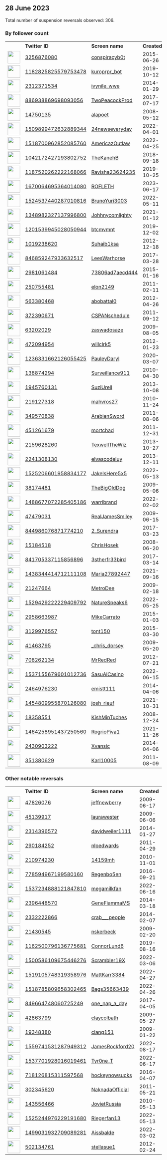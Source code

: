 
## 28 June 2023
Total number of suspension reversals observed: 306.

### By follower count
<table><tr><th></th><th align="left">Twitter ID</th><th align="left">Screen name</th>
<th align="left">Created</th><th align="left">Status</th><th align="left">Suspended</th><th align="left">Followers</th>
<tr><td><a href="https://pbs.twimg.com/profile_images/1381333613585727489/KjV-Te29_normal.jpg"><img src="https://pbs.twimg.com/profile_images/1381333613585727489/KjV-Te29_normal.jpg" width="40px" height="40px" align="center"/></a></td><td><a href="https://twitter.com/intent/user?user_id=3256876080">3256876080</a></td><td><a href="https://twitter.com/conspiracyb0t">conspiracyb0t</a></td><td>2015-06-26</td><td align="center"></td><td>2022-07-27</td><td>393221</td></tr>
<tr><td><a href="https://pbs.twimg.com/profile_images/1183232351121428480/lSePe6AO_normal.jpg"><img src="https://pbs.twimg.com/profile_images/1183232351121428480/lSePe6AO_normal.jpg" width="40px" height="40px" align="center"/></a></td><td><a href="https://twitter.com/intent/user?user_id=1182825825579753478">1182825825579753478</a></td><td><a href="https://twitter.com/kuroprpr_bot">kuroprpr_bot</a></td><td>2019-10-12</td><td align="center"></td><td>2023-05-01</td><td>88083</td></tr>
<tr><td><a href="https://pbs.twimg.com/profile_images/1673440983713828865/BlQ46Sox_normal.jpg"><img src="https://pbs.twimg.com/profile_images/1673440983713828865/BlQ46Sox_normal.jpg" width="40px" height="40px" align="center"/></a></td><td><a href="https://twitter.com/intent/user?user_id=2312371534">2312371534</a></td><td><a href="https://twitter.com/ivynile_wwe">ivynile_wwe</a></td><td>2014-01-29</td><td align="center"></td><td>2023-06-12</td><td>51679</td></tr>
<tr><td><a href="https://pbs.twimg.com/profile_images/1674051405152243712/NzLPLXEz_normal.jpg"><img src="https://pbs.twimg.com/profile_images/1674051405152243712/NzLPLXEz_normal.jpg" width="40px" height="40px" align="center"/></a></td><td><a href="https://twitter.com/intent/user?user_id=886938869698093056">886938869698093056</a></td><td><a href="https://twitter.com/TwoPeacockProd">TwoPeacockProd</a></td><td>2017-07-17</td><td align="center"></td><td></td><td>29207</td></tr>
<tr><td><a href="https://pbs.twimg.com/profile_images/952638371997794304/f162c0Pr_normal.jpg"><img src="https://pbs.twimg.com/profile_images/952638371997794304/f162c0Pr_normal.jpg" width="40px" height="40px" align="center"/></a></td><td><a href="https://twitter.com/intent/user?user_id=14750135">14750135</a></td><td><a href="https://twitter.com/alapoet">alapoet</a></td><td>2008-05-12</td><td align="center"></td><td></td><td>22510</td></tr>
<tr><td><a href="https://pbs.twimg.com/profile_images/1509914893511626757/owDN0rjK_normal.jpg"><img src="https://pbs.twimg.com/profile_images/1509914893511626757/owDN0rjK_normal.jpg" width="40px" height="40px" align="center"/></a></td><td><a href="https://twitter.com/intent/user?user_id=1509899472632889344">1509899472632889344</a></td><td><a href="https://twitter.com/24newseveryday">24newseveryday</a></td><td>2022-04-01</td><td align="center"></td><td>2023-01-18</td><td>17953</td></tr>
<tr><td><a href="https://pbs.twimg.com/profile_images/1667219238782681104/C2-VZBZ4_normal.jpg"><img src="https://pbs.twimg.com/profile_images/1667219238782681104/C2-VZBZ4_normal.jpg" width="40px" height="40px" align="center"/></a></td><td><a href="https://twitter.com/intent/user?user_id=1518700962852085760">1518700962852085760</a></td><td><a href="https://twitter.com/AmericazOutlaw">AmericazOutlaw</a></td><td>2022-04-25</td><td align="center"></td><td>2023-06-27</td><td>13509</td></tr>
<tr><td><a href="https://pbs.twimg.com/profile_images/1429902654159802375/e-NF8h73_normal.jpg"><img src="https://pbs.twimg.com/profile_images/1429902654159802375/e-NF8h73_normal.jpg" width="40px" height="40px" align="center"/></a></td><td><a href="https://twitter.com/intent/user?user_id=1042172427193802752">1042172427193802752</a></td><td><a href="https://twitter.com/TheKanehB">TheKanehB</a></td><td>2018-09-18</td><td align="center"></td><td>2022-04-30</td><td>13204</td></tr>
<tr><td><a href="https://pbs.twimg.com/profile_images/1560862405298507776/ZVVEnCxI_normal.jpg"><img src="https://pbs.twimg.com/profile_images/1560862405298507776/ZVVEnCxI_normal.jpg" width="40px" height="40px" align="center"/></a></td><td><a href="https://twitter.com/intent/user?user_id=1187520262222168066">1187520262222168066</a></td><td><a href="https://twitter.com/Ravisha23624235">Ravisha23624235</a></td><td>2019-10-25</td><td align="center"></td><td>2022-12-02</td><td>9793</td></tr>
<tr><td><a href="https://pbs.twimg.com/profile_images/1670066984904425479/9ql3z2uh_normal.jpg"><img src="https://pbs.twimg.com/profile_images/1670066984904425479/9ql3z2uh_normal.jpg" width="40px" height="40px" align="center"/></a></td><td><a href="https://twitter.com/intent/user?user_id=1670064695364014080">1670064695364014080</a></td><td><a href="https://twitter.com/ROFLETH">ROFLETH</a></td><td>2023-06-17</td><td align="center"></td><td>2023-06-27</td><td>8764</td></tr>
<tr><td><a href="https://pbs.twimg.com/profile_images/1582941157331505153/IwO8AbzV_normal.jpg"><img src="https://pbs.twimg.com/profile_images/1582941157331505153/IwO8AbzV_normal.jpg" width="40px" height="40px" align="center"/></a></td><td><a href="https://twitter.com/intent/user?user_id=1524537440287010816">1524537440287010816</a></td><td><a href="https://twitter.com/BrunoYuri3003">BrunoYuri3003</a></td><td>2022-05-11</td><td align="center"></td><td>2022-11-07</td><td>7350</td></tr>
<tr><td><a href="https://pbs.twimg.com/profile_images/1664553891067830274/6EL6z57F_normal.jpg"><img src="https://pbs.twimg.com/profile_images/1664553891067830274/6EL6z57F_normal.jpg" width="40px" height="40px" align="center"/></a></td><td><a href="https://twitter.com/intent/user?user_id=1348982327137996800">1348982327137996800</a></td><td><a href="https://twitter.com/Johhnycomlighty">Johhnycomlighty</a></td><td>2021-01-12</td><td align="center"></td><td>2023-06-26</td><td>6454</td></tr>
<tr><td><a href="https://pbs.twimg.com/profile_images/1362810831310839810/8HILd6Tl_normal.jpg"><img src="https://pbs.twimg.com/profile_images/1362810831310839810/8HILd6Tl_normal.jpg" width="40px" height="40px" align="center"/></a></td><td><a href="https://twitter.com/intent/user?user_id=1201539945028050944">1201539945028050944</a></td><td><a href="https://twitter.com/btcmvmnt">btcmvmnt</a></td><td>2019-12-02</td><td align="center"></td><td>2022-12-18</td><td>6420</td></tr>
<tr><td><a href="https://pbs.twimg.com/profile_images/1659060444953210882/xTkHyW5P_normal.jpg"><img src="https://pbs.twimg.com/profile_images/1659060444953210882/xTkHyW5P_normal.jpg" width="40px" height="40px" align="center"/></a></td><td><a href="https://twitter.com/intent/user?user_id=1019238620">1019238620</a></td><td><a href="https://twitter.com/Suhaib1ksa">Suhaib1ksa</a></td><td>2012-12-18</td><td align="center"></td><td>2023-01-24</td><td>6158</td></tr>
<tr><td><a href="https://pbs.twimg.com/profile_images/846863831083167744/JXdkpiYV_normal.jpg"><img src="https://pbs.twimg.com/profile_images/846863831083167744/JXdkpiYV_normal.jpg" width="40px" height="40px" align="center"/></a></td><td><a href="https://twitter.com/intent/user?user_id=846859247933632517">846859247933632517</a></td><td><a href="https://twitter.com/LeesWarhorse">LeesWarhorse</a></td><td>2017-03-28</td><td align="center"></td><td>2023-06-21</td><td>5761</td></tr>
<tr><td><a href="https://pbs.twimg.com/profile_images/1584613724966555652/IztkDdsF_normal.jpg"><img src="https://pbs.twimg.com/profile_images/1584613724966555652/IztkDdsF_normal.jpg" width="40px" height="40px" align="center"/></a></td><td><a href="https://twitter.com/intent/user?user_id=2981061484">2981061484</a></td><td><a href="https://twitter.com/73806ad7aecd444">73806ad7aecd444</a></td><td>2015-01-16</td><td align="center"></td><td>2023-06-28</td><td>5758</td></tr>
<tr><td><a href="https://pbs.twimg.com/profile_images/1673180074047160324/K3gNJwWk_normal.jpg"><img src="https://pbs.twimg.com/profile_images/1673180074047160324/K3gNJwWk_normal.jpg" width="40px" height="40px" align="center"/></a></td><td><a href="https://twitter.com/intent/user?user_id=250755481">250755481</a></td><td><a href="https://twitter.com/elon2149">elon2149</a></td><td>2011-02-11</td><td align="center">🚫</td><td>2023-06-26</td><td>5520</td></tr>
<tr><td><a href="https://pbs.twimg.com/profile_images/1663250813429350405/iEMmoyfy_normal.jpg"><img src="https://pbs.twimg.com/profile_images/1663250813429350405/iEMmoyfy_normal.jpg" width="40px" height="40px" align="center"/></a></td><td><a href="https://twitter.com/intent/user?user_id=563380468">563380468</a></td><td><a href="https://twitter.com/abobattal0">abobattal0</a></td><td>2012-04-26</td><td align="center"></td><td>2023-01-13</td><td>5383</td></tr>
<tr><td><a href="https://pbs.twimg.com/profile_images/1138816399340711936/k57fvblM_normal.png"><img src="https://pbs.twimg.com/profile_images/1138816399340711936/k57fvblM_normal.png" width="40px" height="40px" align="center"/></a></td><td><a href="https://twitter.com/intent/user?user_id=372390671">372390671</a></td><td><a href="https://twitter.com/CSPANschedule">CSPANschedule</a></td><td>2011-09-12</td><td align="center"></td><td>2023-06-11</td><td>5114</td></tr>
<tr><td><a href="https://pbs.twimg.com/profile_images/596063966268239872/DpUurEfB_normal.jpg"><img src="https://pbs.twimg.com/profile_images/596063966268239872/DpUurEfB_normal.jpg" width="40px" height="40px" align="center"/></a></td><td><a href="https://twitter.com/intent/user?user_id=63202029">63202029</a></td><td><a href="https://twitter.com/zaswadosaze">zaswadosaze</a></td><td>2009-08-05</td><td align="center"></td><td>2023-06-18</td><td>3689</td></tr>
<tr><td><a href="https://pbs.twimg.com/profile_images/1674117276889391105/xN0oKKw9_normal.jpg"><img src="https://pbs.twimg.com/profile_images/1674117276889391105/xN0oKKw9_normal.jpg" width="40px" height="40px" align="center"/></a></td><td><a href="https://twitter.com/intent/user?user_id=472094954">472094954</a></td><td><a href="https://twitter.com/willclrk5">willclrk5</a></td><td>2012-01-23</td><td align="center"></td><td>2023-06-11</td><td>3521</td></tr>
<tr><td><a href="https://pbs.twimg.com/profile_images/1243142038218047489/RM3HR5Sw_normal.jpg"><img src="https://pbs.twimg.com/profile_images/1243142038218047489/RM3HR5Sw_normal.jpg" width="40px" height="40px" align="center"/></a></td><td><a href="https://twitter.com/intent/user?user_id=1236331662126055425">1236331662126055425</a></td><td><a href="https://twitter.com/PauleyDaryl">PauleyDaryl</a></td><td>2020-03-07</td><td align="center"></td><td>2023-06-22</td><td>3458</td></tr>
<tr><td><a href="https://pbs.twimg.com/profile_images/1180992784863567872/dQbuHNxK_normal.jpg"><img src="https://pbs.twimg.com/profile_images/1180992784863567872/dQbuHNxK_normal.jpg" width="40px" height="40px" align="center"/></a></td><td><a href="https://twitter.com/intent/user?user_id=138874294">138874294</a></td><td><a href="https://twitter.com/Surveillance911">Surveillance911</a></td><td>2010-04-30</td><td align="center"></td><td></td><td>3121</td></tr>
<tr><td><a href="https://pbs.twimg.com/profile_images/1613178412918513664/Itverpoq_normal.jpg"><img src="https://pbs.twimg.com/profile_images/1613178412918513664/Itverpoq_normal.jpg" width="40px" height="40px" align="center"/></a></td><td><a href="https://twitter.com/intent/user?user_id=1945760131">1945760131</a></td><td><a href="https://twitter.com/SuziUrell">SuziUrell</a></td><td>2013-10-08</td><td align="center"></td><td>2023-01-02</td><td>3075</td></tr>
<tr><td><a href="https://pbs.twimg.com/profile_images/1436664961212817409/lng-NL8Y_normal.jpg"><img src="https://pbs.twimg.com/profile_images/1436664961212817409/lng-NL8Y_normal.jpg" width="40px" height="40px" align="center"/></a></td><td><a href="https://twitter.com/intent/user?user_id=219127318">219127318</a></td><td><a href="https://twitter.com/mahvros27">mahvros27</a></td><td>2010-11-24</td><td align="center"></td><td>2023-06-26</td><td>2983</td></tr>
<tr><td><a href="https://pbs.twimg.com/profile_images/1652554220560867328/_biDl0A8_normal.jpg"><img src="https://pbs.twimg.com/profile_images/1652554220560867328/_biDl0A8_normal.jpg" width="40px" height="40px" align="center"/></a></td><td><a href="https://twitter.com/intent/user?user_id=349570838">349570838</a></td><td><a href="https://twitter.com/ArabianSword">ArabianSword</a></td><td>2011-08-06</td><td align="center"></td><td>2023-06-28</td><td>2981</td></tr>
<tr><td><a href="https://pbs.twimg.com/profile_images/595509818661556224/HtEiK5Zd_normal.jpg"><img src="https://pbs.twimg.com/profile_images/595509818661556224/HtEiK5Zd_normal.jpg" width="40px" height="40px" align="center"/></a></td><td><a href="https://twitter.com/intent/user?user_id=451261679">451261679</a></td><td><a href="https://twitter.com/mortchad">mortchad</a></td><td>2011-12-31</td><td align="center"></td><td></td><td>2739</td></tr>
<tr><td><a href="https://pbs.twimg.com/profile_images/1670669542589190146/Pmz_jLXL_normal.jpg"><img src="https://pbs.twimg.com/profile_images/1670669542589190146/Pmz_jLXL_normal.jpg" width="40px" height="40px" align="center"/></a></td><td><a href="https://twitter.com/intent/user?user_id=2159628260">2159628260</a></td><td><a href="https://twitter.com/TexwellTheWiz">TexwellTheWiz</a></td><td>2013-10-27</td><td align="center"></td><td>2023-01-13</td><td>2645</td></tr>
<tr><td><a href="https://pbs.twimg.com/profile_images/1303998774038102018/mnYzdfpz_normal.jpg"><img src="https://pbs.twimg.com/profile_images/1303998774038102018/mnYzdfpz_normal.jpg" width="40px" height="40px" align="center"/></a></td><td><a href="https://twitter.com/intent/user?user_id=2241308130">2241308130</a></td><td><a href="https://twitter.com/elvascodeluy">elvascodeluy</a></td><td>2013-12-11</td><td align="center"></td><td>2022-10-07</td><td>2467</td></tr>
<tr><td><a href="https://pbs.twimg.com/profile_images/1579834924709863424/IA60ZA33_normal.jpg"><img src="https://pbs.twimg.com/profile_images/1579834924709863424/IA60ZA33_normal.jpg" width="40px" height="40px" align="center"/></a></td><td><a href="https://twitter.com/intent/user?user_id=1525206601958834177">1525206601958834177</a></td><td><a href="https://twitter.com/JakeIsHere5x5">JakeIsHere5x5</a></td><td>2022-05-13</td><td align="center"></td><td>2022-11-03</td><td>2317</td></tr>
<tr><td><a href="https://pbs.twimg.com/profile_images/914846958069714945/pMgqNA5__normal.jpg"><img src="https://pbs.twimg.com/profile_images/914846958069714945/pMgqNA5__normal.jpg" width="40px" height="40px" align="center"/></a></td><td><a href="https://twitter.com/intent/user?user_id=38174481">38174481</a></td><td><a href="https://twitter.com/TheBigOldDog">TheBigOldDog</a></td><td>2009-05-06</td><td align="center"></td><td>2022-07-13</td><td>1846</td></tr>
<tr><td><a href="https://pbs.twimg.com/profile_images/1663515712738979840/jz0l2NI9_normal.jpg"><img src="https://pbs.twimg.com/profile_images/1663515712738979840/jz0l2NI9_normal.jpg" width="40px" height="40px" align="center"/></a></td><td><a href="https://twitter.com/intent/user?user_id=1488677072285405186">1488677072285405186</a></td><td><a href="https://twitter.com/warribrand">warribrand</a></td><td>2022-02-02</td><td align="center"></td><td>2023-02-04</td><td>1820</td></tr>
<tr><td><a href="https://pbs.twimg.com/profile_images/1319295763386716160/s-ys6fsa_normal.jpg"><img src="https://pbs.twimg.com/profile_images/1319295763386716160/s-ys6fsa_normal.jpg" width="40px" height="40px" align="center"/></a></td><td><a href="https://twitter.com/intent/user?user_id=47479031">47479031</a></td><td><a href="https://twitter.com/RealJamesSmiley">RealJamesSmiley</a></td><td>2009-06-15</td><td align="center"></td><td>2022-12-15</td><td>1780</td></tr>
<tr><td><a href="https://pbs.twimg.com/profile_images/1469295718137405444/KH0ZsjtS_normal.jpg"><img src="https://pbs.twimg.com/profile_images/1469295718137405444/KH0ZsjtS_normal.jpg" width="40px" height="40px" align="center"/></a></td><td><a href="https://twitter.com/intent/user?user_id=844986076871774210">844986076871774210</a></td><td><a href="https://twitter.com/2_Surendra">2_Surendra</a></td><td>2017-03-23</td><td align="center"></td><td>2022-04-24</td><td>1753</td></tr>
<tr><td><a href="https://pbs.twimg.com/profile_images/1007098457465720832/gQaCjWVq_normal.jpg"><img src="https://pbs.twimg.com/profile_images/1007098457465720832/gQaCjWVq_normal.jpg" width="40px" height="40px" align="center"/></a></td><td><a href="https://twitter.com/intent/user?user_id=15184518">15184518</a></td><td><a href="https://twitter.com/ChrisHosek">ChrisHosek</a></td><td>2008-06-20</td><td align="center"></td><td>2023-06-18</td><td>1734</td></tr>
<tr><td><a href="https://pbs.twimg.com/profile_images/952589847058878465/6ZRiCPbJ_normal.jpg"><img src="https://pbs.twimg.com/profile_images/952589847058878465/6ZRiCPbJ_normal.jpg" width="40px" height="40px" align="center"/></a></td><td><a href="https://twitter.com/intent/user?user_id=841705337115856896">841705337115856896</a></td><td><a href="https://twitter.com/3stherfr33bird">3stherfr33bird</a></td><td>2017-03-14</td><td align="center"></td><td></td><td>1731</td></tr>
<tr><td><a href="https://pbs.twimg.com/profile_images/1630206418837184513/342myLMI_normal.jpg"><img src="https://pbs.twimg.com/profile_images/1630206418837184513/342myLMI_normal.jpg" width="40px" height="40px" align="center"/></a></td><td><a href="https://twitter.com/intent/user?user_id=1438344414712111108">1438344414712111108</a></td><td><a href="https://twitter.com/Maria27892447">Maria27892447</a></td><td>2021-09-16</td><td align="center"></td><td>2023-05-04</td><td>1699</td></tr>
<tr><td><a href="https://pbs.twimg.com/profile_images/1350211421854982147/z36Ke8rq_normal.jpg"><img src="https://pbs.twimg.com/profile_images/1350211421854982147/z36Ke8rq_normal.jpg" width="40px" height="40px" align="center"/></a></td><td><a href="https://twitter.com/intent/user?user_id=21247664">21247664</a></td><td><a href="https://twitter.com/MetroDee">MetroDee</a></td><td>2009-02-18</td><td align="center"></td><td></td><td>1661</td></tr>
<tr><td><a href="https://pbs.twimg.com/profile_images/1673090934081216513/mte0RzuS_normal.jpg"><img src="https://pbs.twimg.com/profile_images/1673090934081216513/mte0RzuS_normal.jpg" width="40px" height="40px" align="center"/></a></td><td><a href="https://twitter.com/intent/user?user_id=1529429222229409792">1529429222229409792</a></td><td><a href="https://twitter.com/NatureSpeaks6">NatureSpeaks6</a></td><td>2022-05-25</td><td align="center"></td><td>2023-03-06</td><td>1646</td></tr>
<tr><td><a href="https://pbs.twimg.com/profile_images/1061466733238722561/9wCcnUpj_normal.jpg"><img src="https://pbs.twimg.com/profile_images/1061466733238722561/9wCcnUpj_normal.jpg" width="40px" height="40px" align="center"/></a></td><td><a href="https://twitter.com/intent/user?user_id=2958663987">2958663987</a></td><td><a href="https://twitter.com/MikeCarrato">MikeCarrato</a></td><td>2015-01-03</td><td align="center"></td><td></td><td>1641</td></tr>
<tr><td><a href="https://pbs.twimg.com/profile_images/582729120544522241/m3as1-1y_normal.png"><img src="https://pbs.twimg.com/profile_images/582729120544522241/m3as1-1y_normal.png" width="40px" height="40px" align="center"/></a></td><td><a href="https://twitter.com/intent/user?user_id=3129976557">3129976557</a></td><td><a href="https://twitter.com/tont150">tont150</a></td><td>2015-03-30</td><td align="center"></td><td></td><td>1635</td></tr>
<tr><td><a href="https://pbs.twimg.com/profile_images/617539095628267520/tueP8-LQ_normal.jpg"><img src="https://pbs.twimg.com/profile_images/617539095628267520/tueP8-LQ_normal.jpg" width="40px" height="40px" align="center"/></a></td><td><a href="https://twitter.com/intent/user?user_id=41463795">41463795</a></td><td><a href="https://twitter.com/_chris_dorsey">_chris_dorsey</a></td><td>2009-05-20</td><td align="center"></td><td>2022-08-18</td><td>1594</td></tr>
<tr><td><a href="https://pbs.twimg.com/profile_images/665036169395204096/rpdkxxka_normal.jpg"><img src="https://pbs.twimg.com/profile_images/665036169395204096/rpdkxxka_normal.jpg" width="40px" height="40px" align="center"/></a></td><td><a href="https://twitter.com/intent/user?user_id=708262134">708262134</a></td><td><a href="https://twitter.com/MrRedRed">MrRedRed</a></td><td>2012-07-21</td><td align="center"></td><td>2023-05-10</td><td>1506</td></tr>
<tr><td><a href="https://pbs.twimg.com/profile_images/1549722928887091201/2nYKeQGO_normal.jpg"><img src="https://pbs.twimg.com/profile_images/1549722928887091201/2nYKeQGO_normal.jpg" width="40px" height="40px" align="center"/></a></td><td><a href="https://twitter.com/intent/user?user_id=1537155679601012736">1537155679601012736</a></td><td><a href="https://twitter.com/SasuAlCasino">SasuAlCasino</a></td><td>2022-06-15</td><td align="center"></td><td>2023-06-09</td><td>1503</td></tr>
<tr><td><a href="https://pbs.twimg.com/profile_images/1507421388474302473/SUgOIkrH_normal.jpg"><img src="https://pbs.twimg.com/profile_images/1507421388474302473/SUgOIkrH_normal.jpg" width="40px" height="40px" align="center"/></a></td><td><a href="https://twitter.com/intent/user?user_id=2464976230">2464976230</a></td><td><a href="https://twitter.com/emistt111">emistt111</a></td><td>2014-04-06</td><td align="center"></td><td>2022-12-18</td><td>1458</td></tr>
<tr><td><a href="https://pbs.twimg.com/profile_images/1554562486132695046/Dj4QH8pd_normal.jpg"><img src="https://pbs.twimg.com/profile_images/1554562486132695046/Dj4QH8pd_normal.jpg" width="40px" height="40px" align="center"/></a></td><td><a href="https://twitter.com/intent/user?user_id=1454809955870126080">1454809955870126080</a></td><td><a href="https://twitter.com/josh_rieuf">josh_rieuf</a></td><td>2021-10-31</td><td align="center"></td><td>2022-11-24</td><td>1272</td></tr>
<tr><td><a href="https://pbs.twimg.com/profile_images/1558899800103337984/m5A-6lF2_normal.jpg"><img src="https://pbs.twimg.com/profile_images/1558899800103337984/m5A-6lF2_normal.jpg" width="40px" height="40px" align="center"/></a></td><td><a href="https://twitter.com/intent/user?user_id=18358551">18358551</a></td><td><a href="https://twitter.com/KishMinTuches">KishMinTuches</a></td><td>2008-12-24</td><td align="center"></td><td>2022-11-28</td><td>1237</td></tr>
<tr><td><a href="https://pbs.twimg.com/profile_images/1673929327744806916/uF44MoW7_normal.jpg"><img src="https://pbs.twimg.com/profile_images/1673929327744806916/uF44MoW7_normal.jpg" width="40px" height="40px" align="center"/></a></td><td><a href="https://twitter.com/intent/user?user_id=1464258951437250560">1464258951437250560</a></td><td><a href="https://twitter.com/RogrioPiva1">RogrioPiva1</a></td><td>2021-11-26</td><td align="center"></td><td>2022-07-18</td><td>1205</td></tr>
<tr><td><a href="https://pbs.twimg.com/profile_images/1673110377008185344/uIbB2z1l_normal.jpg"><img src="https://pbs.twimg.com/profile_images/1673110377008185344/uIbB2z1l_normal.jpg" width="40px" height="40px" align="center"/></a></td><td><a href="https://twitter.com/intent/user?user_id=2430903222">2430903222</a></td><td><a href="https://twitter.com/Xvansic">Xvansic</a></td><td>2014-04-06</td><td align="center"></td><td>2023-01-15</td><td>1124</td></tr>
<tr><td><a href="https://pbs.twimg.com/profile_images/1571083578372505600/3JShoq92_normal.jpg"><img src="https://pbs.twimg.com/profile_images/1571083578372505600/3JShoq92_normal.jpg" width="40px" height="40px" align="center"/></a></td><td><a href="https://twitter.com/intent/user?user_id=351380629">351380629</a></td><td><a href="https://twitter.com/Karl10005">Karl10005</a></td><td>2011-08-09</td><td align="center">🔒</td><td>2023-01-18</td><td>1123</td></tr>
</table>

### Other notable reversals
<table><tr><th></th><th align="left">Twitter ID</th><th align="left">Screen name</th>
<th align="left">Created</th><th align="left">Status</th><th align="left">Suspended</th><th align="left">Followers</th>
<tr><td><a href="https://pbs.twimg.com/profile_images/1354648019266924544/Oa7a_BB1_normal.jpg"><img src="https://pbs.twimg.com/profile_images/1354648019266924544/Oa7a_BB1_normal.jpg" width="40px" height="40px" align="center"/></a></td><td><a href="https://twitter.com/intent/user?user_id=47826076">47826076</a></td><td><a href="https://twitter.com/jeffnewberry">jeffnewberry</a></td><td>2009-06-17</td><td align="center"></td><td>2023-06-25</td><td>999</td></tr>
<tr><td><a href="https://abs.twimg.com/sticky/default_profile_images/default_profile_normal.png"><img src="https://abs.twimg.com/sticky/default_profile_images/default_profile_normal.png" width="40px" height="40px" align="center"/></a></td><td><a href="https://twitter.com/intent/user?user_id=45139917">45139917</a></td><td><a href="https://twitter.com/laurawester">laurawester</a></td><td>2009-06-06</td><td align="center"></td><td>2023-06-19</td><td>7</td></tr>
<tr><td><a href="https://abs.twimg.com/sticky/default_profile_images/default_profile_normal.png"><img src="https://abs.twimg.com/sticky/default_profile_images/default_profile_normal.png" width="40px" height="40px" align="center"/></a></td><td><a href="https://twitter.com/intent/user?user_id=2314396572">2314396572</a></td><td><a href="https://twitter.com/davidweiler1111">davidweiler1111</a></td><td>2014-01-27</td><td align="center"></td><td>2023-06-28</td><td>112</td></tr>
<tr><td><a href="https://pbs.twimg.com/profile_images/1288384758410600450/Ph8ukBO__normal.jpg"><img src="https://pbs.twimg.com/profile_images/1288384758410600450/Ph8ukBO__normal.jpg" width="40px" height="40px" align="center"/></a></td><td><a href="https://twitter.com/intent/user?user_id=290184252">290184252</a></td><td><a href="https://twitter.com/nlpedwards">nlpedwards</a></td><td>2011-04-29</td><td align="center"></td><td>2023-06-26</td><td>1030</td></tr>
<tr><td><a href="https://pbs.twimg.com/profile_images/1596338051072000000/vVFiWlR9_normal.jpg"><img src="https://pbs.twimg.com/profile_images/1596338051072000000/vVFiWlR9_normal.jpg" width="40px" height="40px" align="center"/></a></td><td><a href="https://twitter.com/intent/user?user_id=210974230">210974230</a></td><td><a href="https://twitter.com/14159mh">14159mh</a></td><td>2010-11-01</td><td align="center">🔒</td><td>2022-11-29</td><td>4</td></tr>
<tr><td><a href="https://pbs.twimg.com/profile_images/778606911700819968/2_dzoRnY_normal.jpg"><img src="https://pbs.twimg.com/profile_images/778606911700819968/2_dzoRnY_normal.jpg" width="40px" height="40px" align="center"/></a></td><td><a href="https://twitter.com/intent/user?user_id=778594967199580160">778594967199580160</a></td><td><a href="https://twitter.com/Regenbo5en">Regenbo5en</a></td><td>2016-09-21</td><td align="center"></td><td>2023-06-26</td><td>198</td></tr>
<tr><td><a href="https://pbs.twimg.com/profile_images/1554588427873648642/LjT4txB8_normal.jpg"><img src="https://pbs.twimg.com/profile_images/1554588427873648642/LjT4txB8_normal.jpg" width="40px" height="40px" align="center"/></a></td><td><a href="https://twitter.com/intent/user?user_id=1537234888121847810">1537234888121847810</a></td><td><a href="https://twitter.com/megamilkfan">megamilkfan</a></td><td>2022-06-16</td><td align="center"></td><td>2022-10-25</td><td>1090</td></tr>
<tr><td><a href="https://pbs.twimg.com/profile_images/495840636957114369/rQT0E_Em_normal.jpeg"><img src="https://pbs.twimg.com/profile_images/495840636957114369/rQT0E_Em_normal.jpeg" width="40px" height="40px" align="center"/></a></td><td><a href="https://twitter.com/intent/user?user_id=2396448570">2396448570</a></td><td><a href="https://twitter.com/GeneFiammaMS">GeneFiammaMS</a></td><td>2014-03-18</td><td align="center"></td><td>2023-06-09</td><td>32</td></tr>
<tr><td><a href="https://pbs.twimg.com/profile_images/1392546651361878016/kihM7yZ3_normal.jpg"><img src="https://pbs.twimg.com/profile_images/1392546651361878016/kihM7yZ3_normal.jpg" width="40px" height="40px" align="center"/></a></td><td><a href="https://twitter.com/intent/user?user_id=2332222866">2332222866</a></td><td><a href="https://twitter.com/crab___people">crab___people</a></td><td>2014-02-07</td><td align="center"></td><td>2022-12-06</td><td>40</td></tr>
<tr><td><a href="https://pbs.twimg.com/profile_images/83720595/093_normal.JPG"><img src="https://pbs.twimg.com/profile_images/83720595/093_normal.JPG" width="40px" height="40px" align="center"/></a></td><td><a href="https://twitter.com/intent/user?user_id=21430545">21430545</a></td><td><a href="https://twitter.com/nskerbeck">nskerbeck</a></td><td>2009-02-20</td><td align="center">🔒</td><td>2023-06-03</td><td>21</td></tr>
<tr><td><a href="https://pbs.twimg.com/profile_images/1278789217657618432/jMR7ouCD_normal.jpg"><img src="https://pbs.twimg.com/profile_images/1278789217657618432/jMR7ouCD_normal.jpg" width="40px" height="40px" align="center"/></a></td><td><a href="https://twitter.com/intent/user?user_id=1162500796136775681">1162500796136775681</a></td><td><a href="https://twitter.com/ConnorLund6">ConnorLund6</a></td><td>2019-08-16</td><td align="center">🔒</td><td>2023-01-27</td><td>135</td></tr>
<tr><td><a href="https://pbs.twimg.com/profile_images/1571323717837328384/1BkEMUJT_normal.jpg"><img src="https://pbs.twimg.com/profile_images/1571323717837328384/1BkEMUJT_normal.jpg" width="40px" height="40px" align="center"/></a></td><td><a href="https://twitter.com/intent/user?user_id=1500586109675446276">1500586109675446276</a></td><td><a href="https://twitter.com/Scrambler19X">Scrambler19X</a></td><td>2022-03-06</td><td align="center"></td><td>2023-06-18</td><td>73</td></tr>
<tr><td><a href="https://pbs.twimg.com/profile_images/1519105824353792000/Pdfk-r7g_normal.png"><img src="https://pbs.twimg.com/profile_images/1519105824353792000/Pdfk-r7g_normal.png" width="40px" height="40px" align="center"/></a></td><td><a href="https://twitter.com/intent/user?user_id=1519105748319358976">1519105748319358976</a></td><td><a href="https://twitter.com/MattKarr3384">MattKarr3384</a></td><td>2022-04-27</td><td align="center"></td><td>2023-05-30</td><td>4</td></tr>
<tr><td><a href="https://pbs.twimg.com/profile_images/1518786930711928833/Nma0mze4_normal.jpg"><img src="https://pbs.twimg.com/profile_images/1518786930711928833/Nma0mze4_normal.jpg" width="40px" height="40px" align="center"/></a></td><td><a href="https://twitter.com/intent/user?user_id=1518785809658302465">1518785809658302465</a></td><td><a href="https://twitter.com/Bags35663439">Bags35663439</a></td><td>2022-04-26</td><td align="center"></td><td>2022-12-16</td><td>6</td></tr>
<tr><td><a href="https://pbs.twimg.com/profile_images/1239130385851674626/N34qydYq_normal.jpg"><img src="https://pbs.twimg.com/profile_images/1239130385851674626/N34qydYq_normal.jpg" width="40px" height="40px" align="center"/></a></td><td><a href="https://twitter.com/intent/user?user_id=849664748060725249">849664748060725249</a></td><td><a href="https://twitter.com/one_nap_a_day">one_nap_a_day</a></td><td>2017-04-05</td><td align="center"></td><td>2023-01-25</td><td>73</td></tr>
<tr><td><a href="https://pbs.twimg.com/profile_images/1196581548/IMG_3232-1_normal.JPG"><img src="https://pbs.twimg.com/profile_images/1196581548/IMG_3232-1_normal.JPG" width="40px" height="40px" align="center"/></a></td><td><a href="https://twitter.com/intent/user?user_id=42863799">42863799</a></td><td><a href="https://twitter.com/claycolbath">claycolbath</a></td><td>2009-05-27</td><td align="center"></td><td>2023-02-09</td><td>80</td></tr>
<tr><td><a href="https://pbs.twimg.com/profile_images/3523216054/310e044f07383da9df72f0922b887802_normal.jpeg"><img src="https://pbs.twimg.com/profile_images/3523216054/310e044f07383da9df72f0922b887802_normal.jpeg" width="40px" height="40px" align="center"/></a></td><td><a href="https://twitter.com/intent/user?user_id=19348380">19348380</a></td><td><a href="https://twitter.com/clang151">clang151</a></td><td>2009-01-22</td><td align="center"></td><td>2023-06-03</td><td>63</td></tr>
<tr><td><a href="https://pbs.twimg.com/profile_images/1626012373021601792/2yZXV7Yg_normal.jpg"><img src="https://pbs.twimg.com/profile_images/1626012373021601792/2yZXV7Yg_normal.jpg" width="40px" height="40px" align="center"/></a></td><td><a href="https://twitter.com/intent/user?user_id=1559741531287949312">1559741531287949312</a></td><td><a href="https://twitter.com/JamesRockford20">JamesRockford20</a></td><td>2022-08-17</td><td align="center"></td><td>2023-06-23</td><td>493</td></tr>
<tr><td><a href="https://pbs.twimg.com/profile_images/1537702100750086145/7IUAMIZ8_normal.jpg"><img src="https://pbs.twimg.com/profile_images/1537702100750086145/7IUAMIZ8_normal.jpg" width="40px" height="40px" align="center"/></a></td><td><a href="https://twitter.com/intent/user?user_id=1537701928016019461">1537701928016019461</a></td><td><a href="https://twitter.com/Tyr0ne_T">Tyr0ne_T</a></td><td>2022-06-17</td><td align="center"></td><td>2023-01-09</td><td>33</td></tr>
<tr><td><a href="https://abs.twimg.com/sticky/default_profile_images/default_profile_normal.png"><img src="https://abs.twimg.com/sticky/default_profile_images/default_profile_normal.png" width="40px" height="40px" align="center"/></a></td><td><a href="https://twitter.com/intent/user?user_id=718126815311597568">718126815311597568</a></td><td><a href="https://twitter.com/hockeynowsucks">hockeynowsucks</a></td><td>2016-04-07</td><td align="center"></td><td>2023-06-15</td><td>190</td></tr>
<tr><td><a href="https://pbs.twimg.com/profile_images/1674473831732224013/wwQJI5wH_normal.jpg"><img src="https://pbs.twimg.com/profile_images/1674473831732224013/wwQJI5wH_normal.jpg" width="40px" height="40px" align="center"/></a></td><td><a href="https://twitter.com/intent/user?user_id=302345620">302345620</a></td><td><a href="https://twitter.com/NaknadaOfficial">NaknadaOfficial</a></td><td>2011-05-21</td><td align="center">👋</td><td>2023-06-21</td><td>707</td></tr>
<tr><td><a href="https://pbs.twimg.com/profile_images/1498849131321864201/AISz5zpL_normal.png"><img src="https://pbs.twimg.com/profile_images/1498849131321864201/AISz5zpL_normal.png" width="40px" height="40px" align="center"/></a></td><td><a href="https://twitter.com/intent/user?user_id=143556466">143556466</a></td><td><a href="https://twitter.com/JovietRussia">JovietRussia</a></td><td>2010-05-13</td><td align="center"></td><td>2023-06-21</td><td>53</td></tr>
<tr><td><a href="https://pbs.twimg.com/profile_images/1574146652889284609/uFYoiYNb_normal.jpg"><img src="https://pbs.twimg.com/profile_images/1574146652889284609/uFYoiYNb_normal.jpg" width="40px" height="40px" align="center"/></a></td><td><a href="https://twitter.com/intent/user?user_id=1525244976229191680">1525244976229191680</a></td><td><a href="https://twitter.com/Riegerfan13">Riegerfan13</a></td><td>2022-05-13</td><td align="center"></td><td>2023-01-15</td><td>28</td></tr>
<tr><td><a href="https://pbs.twimg.com/profile_images/1651236831223074818/K171EzZW_normal.jpg"><img src="https://pbs.twimg.com/profile_images/1651236831223074818/K171EzZW_normal.jpg" width="40px" height="40px" align="center"/></a></td><td><a href="https://twitter.com/intent/user?user_id=1499031932709089281">1499031932709089281</a></td><td><a href="https://twitter.com/Aissbalde">Aissbalde</a></td><td>2022-03-02</td><td align="center">🔒</td><td>2023-01-13</td><td>88</td></tr>
<tr><td><a href="https://abs.twimg.com/sticky/default_profile_images/default_profile_normal.png"><img src="https://abs.twimg.com/sticky/default_profile_images/default_profile_normal.png" width="40px" height="40px" align="center"/></a></td><td><a href="https://twitter.com/intent/user?user_id=502134761">502134761</a></td><td><a href="https://twitter.com/stellasue1">stellasue1</a></td><td>2012-02-24</td><td align="center"></td><td>2023-05-24</td><td>587</td></tr>
</table>
